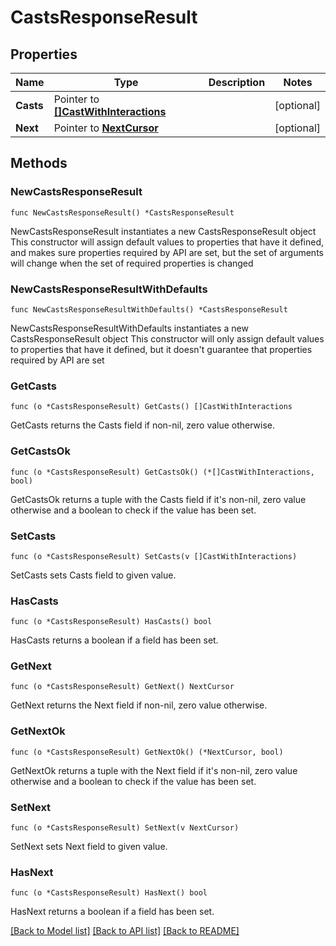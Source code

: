 # CastsResponseResult

## Properties

Name | Type | Description | Notes
------------ | ------------- | ------------- | -------------
**Casts** | Pointer to [**[]CastWithInteractions**](CastWithInteractions.md) |  | [optional] 
**Next** | Pointer to [**NextCursor**](NextCursor.md) |  | [optional] 

## Methods

### NewCastsResponseResult

`func NewCastsResponseResult() *CastsResponseResult`

NewCastsResponseResult instantiates a new CastsResponseResult object
This constructor will assign default values to properties that have it defined,
and makes sure properties required by API are set, but the set of arguments
will change when the set of required properties is changed

### NewCastsResponseResultWithDefaults

`func NewCastsResponseResultWithDefaults() *CastsResponseResult`

NewCastsResponseResultWithDefaults instantiates a new CastsResponseResult object
This constructor will only assign default values to properties that have it defined,
but it doesn't guarantee that properties required by API are set

### GetCasts

`func (o *CastsResponseResult) GetCasts() []CastWithInteractions`

GetCasts returns the Casts field if non-nil, zero value otherwise.

### GetCastsOk

`func (o *CastsResponseResult) GetCastsOk() (*[]CastWithInteractions, bool)`

GetCastsOk returns a tuple with the Casts field if it's non-nil, zero value otherwise
and a boolean to check if the value has been set.

### SetCasts

`func (o *CastsResponseResult) SetCasts(v []CastWithInteractions)`

SetCasts sets Casts field to given value.

### HasCasts

`func (o *CastsResponseResult) HasCasts() bool`

HasCasts returns a boolean if a field has been set.

### GetNext

`func (o *CastsResponseResult) GetNext() NextCursor`

GetNext returns the Next field if non-nil, zero value otherwise.

### GetNextOk

`func (o *CastsResponseResult) GetNextOk() (*NextCursor, bool)`

GetNextOk returns a tuple with the Next field if it's non-nil, zero value otherwise
and a boolean to check if the value has been set.

### SetNext

`func (o *CastsResponseResult) SetNext(v NextCursor)`

SetNext sets Next field to given value.

### HasNext

`func (o *CastsResponseResult) HasNext() bool`

HasNext returns a boolean if a field has been set.


[[Back to Model list]](../README.md#documentation-for-models) [[Back to API list]](../README.md#documentation-for-api-endpoints) [[Back to README]](../README.md)


